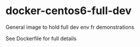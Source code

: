 # docker-centos6-full-dev
General image to hold full dev env fr demonstrations

See Dockerfile for full details
